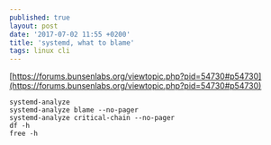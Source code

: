```yaml
---
published: true
layout: post
date: '2017-07-02 11:55 +0200'
title: 'systemd, what to blame'
tags: linux cli
---
```

[https://forums.bunsenlabs.org/viewtopic.php?pid=54730#p54730](https://forums.bunsenlabs.org/viewtopic.php?pid=54730#p54730)

    systemd-analyze
    systemd-analyze blame --no-pager
    systemd-analyze critical-chain --no-pager
    df -h
    free -h
